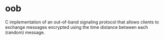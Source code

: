 # oob
C implementation of an out-of-band signaling protocol that allows clients to exchange messages encrypted using the time distance between each (random) message.
